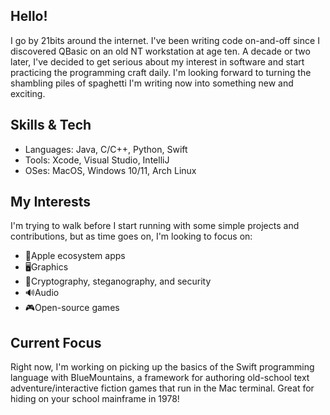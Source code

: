 ## Hello!

I go by 21bits around the internet. I've been writing code on-and-off since I discovered QBasic on an old NT workstation at age ten. A decade or two later, I've decided to get serious about my interest in software and start practicing the programming craft daily. I'm looking forward to turning the shambling piles of spaghetti I'm writing now into something new and exciting.

## Skills & Tech

 * Languages: Java, C/C++, Python, Swift
 * Tools: Xcode, Visual Studio, IntelliJ
 * OSes: MacOS, Windows 10/11, Arch Linux

## My Interests

I'm trying to walk before I start running with some simple projects and contributions, but as time goes on, I'm looking to focus on:
  * 🍎Apple ecosystem apps
  * 🖥️Graphics
  * 🔏Cryptography, steganography, and security
  * 🔊Audio
  * 🎮Open-source games

## Current Focus

Right now, I'm working on picking up the basics of the Swift programming language with BlueMountains, a framework for authoring old-school text adventure/interactive fiction games that run in the Mac terminal. Great for hiding on your school mainframe in 1978!

<!---
21bits-workshop/21bits-workshop is a ✨ special ✨ repository because its `README.md` (this file) appears on your GitHub profile.
You can click the Preview link to take a look at your changes.
--->
